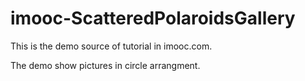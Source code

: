 # imooc-ScatteredPolaroidsGallery
This is the demo source of tutorial in imooc.com. 

The demo show pictures in circle arrangment.
